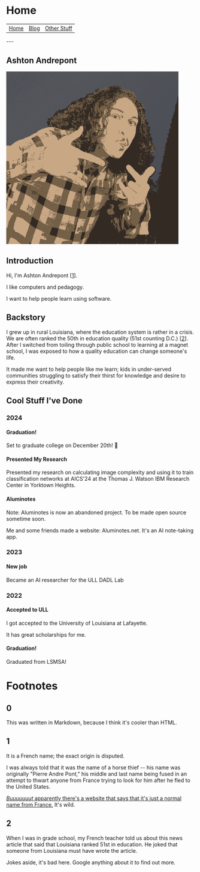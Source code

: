 # Home

<table>
      <tr><td> <a href="/index">Home</a> </td><td><a href="/blog">Blog</a> </td><td><a href="/other_stuff">Other Stuff</a></td></tr>
</table>
---


## Ashton Andrepont

![A 20 year old from rural Louisiana trying to help fix his state's education crisis using AI.](/me.png)


## Introduction
Hi, I'm Ashton Andrepont [[1](#1)].

I like computers and pedagogy.

I want to help people learn using software.

## Backstory
I grew up in rural Louisiana, where the education system is rather in a crisis. We are often ranked the 50th in education quality (51st counting D.C.) [[2](#2)]. After I switched from toiling through public school to learning at a magnet school, I was exposed to how a quality education can change someone's life.

It made me want to help people like me learn; kids in under-served communities struggling to satisfy their thirst for knowledge and desire to express their creativity. 

## Cool Stuff I've Done

### 2024

#### Graduation!
Set to graduate college on December 20th! :tada:

#### Presented My Research
Presented my research on calculating image complexity and using it to train classification networks at AICS'24 at the Thomas J. Watson IBM Research Center in Yorktown Heights.

#### Aluminotes
Note: Aluminotes is now an abandoned project. To be made open source sometime soon.

Me and some friends made a website: Aluminotes.net. It's an AI note-taking app.

### 2023

#### New job
Became an AI researcher for the ULL DADL Lab

### 2022

#### Accepted to ULL
I got accepted to the University of Louisiana at Lafayette.

It has great scholarships for me.

#### Graduation!
Graduated from LSMSA!










# Footnotes
## 0 
This was written in Markdown, because I think it's cooler than HTML.

## 1
It is a French name; the exact origin is disputed.

I was always told that it was the name of a horse thief -- his name was originally "Pierre Andre Pont," his middle and last name being fused in an attempt to thwart anyone from France trying to look for him after he fled to the United States.

[*Buuuuuuut* apparently there's a website that says that it's just a normal name from France.](https://namecensus.com/last-names/andrepont-surname-popularity/) It's wild.

## 2
When I was in grade school, my French teacher told us about this news article that said that Louisiana ranked 51st in education. He joked that someone from Louisiana must have wrote the article.

Jokes aside, it's bad here. Google anything about it to find out more.
